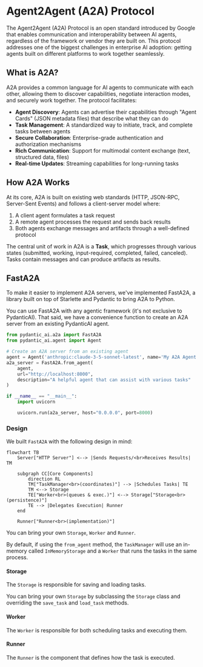 # Agent2Agent (A2A) Protocol

The Agent2Agent (A2A) Protocol is an open standard introduced by Google
that enables communication and interoperability between AI agents, regardless
of the framework or vendor they are built on. This protocol addresses one of
the biggest challenges in enterprise AI adoption: getting agents built on
different platforms to work together seamlessly.

## What is A2A?

A2A provides a common language for AI agents to communicate with each other,
allowing them to discover capabilities, negotiate interaction modes, and
securely work together. The protocol facilitates:

- **Agent Discovery**: Agents can advertise their capabilities through "Agent Cards" (JSON metadata files) that describe what they can do
- **Task Management**: A standardized way to initiate, track, and complete tasks between agents
- **Secure Collaboration**: Enterprise-grade authentication and authorization mechanisms
- **Rich Communication**: Support for multimodal content exchange (text, structured data, files)
- **Real-time Updates**: Streaming capabilities for long-running tasks

## How A2A Works

At its core, A2A is built on existing web standards (HTTP, JSON-RPC,
Server-Sent Events) and follows a client-server model where:

1. A client agent formulates a task request
2. A remote agent processes the request and sends back results
3. Both agents exchange messages and artifacts through a well-defined protocol

The central unit of work in A2A is a **Task**, which progresses through various
states (submitted, working, input-required, completed, failed, canceled).
Tasks contain messages and can produce artifacts as results.

## FastA2A

To make it easier to implement A2A servers, we've implemented FastA2A,
a library built on top of Starlette and Pydantic to bring A2A to Python.

You can use FastA2A with any agentic framework (it's not exclusive
to PydanticAI). That said, we have a convenience function to create an
A2A server from an existing PydanticAI agent.

```python
from pydantic_ai.a2a import FastA2A
from pydantic_ai.agent import Agent

# Create an A2A server from an existing agent
agent = Agent('anthropic:claude-3-5-sonnet-latest', name='My A2A Agent')
a2a_server = FastA2A.from_agent(
    agent,
    url="http://localhost:8000",
    description="A helpful agent that can assist with various tasks"
)

if __name__ == "__main__":
    import uvicorn

    uvicorn.run(a2a_server, host="0.0.0.0", port=8000)
```

### Design

We built `FastA2A` with the following design in mind:

```mermaid
flowchart TB
    Server["HTTP Server"] <--> |Sends Requests/<br>Receives Results| TM

    subgraph CC[Core Components]
        direction RL
        TM["TaskManager<br>(coordinates)"] --> |Schedules Tasks| TE
        TM <--> Storage
        TE["Worker<br>(queues & exec.)"] <--> Storage["Storage<br>(persistence)"]
        TE --> |Delegates Execution| Runner
    end

    Runner["Runner<br>(implementation)"]
```

You can bring your own `Storage`, `Worker` and `Runner`.

By default, if using the `from_agent` method, the `TaskManager` will use an
in-memory called `InMemoryStorage` and a `Worker` that runs the tasks in the
same process.

#### Storage

The `Storage` is responsible for saving and loading tasks.

You can bring your own `Storage` by subclassing the `Storage` class and
overriding the `save_task` and `load_task` methods.

#### Worker

The `Worker` is responsible for both scheduling tasks and executing them.

#### Runner

The `Runner` is the component that defines how the task is executed.
